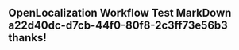 <properties
ms.topic="hero-topic"
ms.test1="hero-topic"
ms.test2="test"/>

## OpenLocalization Workflow Test MarkDown a22d40dc-d7cb-44f0-80f8-2c3ff73e56b3 thanks!
